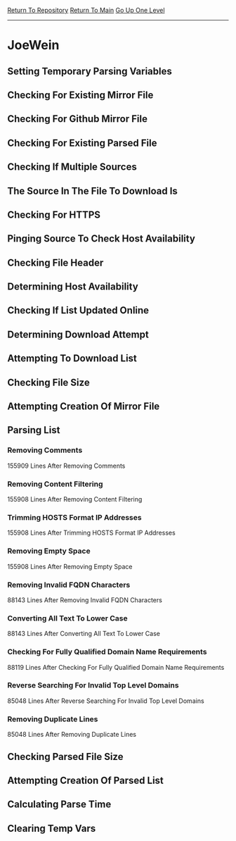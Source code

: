 [Return To Repository](https://github.com/deathbybandaid/piholeparser/)
[Return To Main](https://github.com/deathbybandaid/piholeparser/blob/master/RecentRunLogs/Mainlog.md)
[Go Up One Level](https://github.com/deathbybandaid/piholeparser/blob/master/RecentRunLogs/TopLevelScripts/30-Processing-External-Blacklists.md)
____________________________________
# JoeWein
## Setting Temporary Parsing Variables
## Checking For Existing Mirror File
## Checking For Github Mirror File
## Checking For Existing Parsed File
## Checking If Multiple Sources
## The Source In The File To Download Is
## Checking For HTTPS
## Pinging Source To Check Host Availability
## Checking File Header
## Determining Host Availability
## Checking If List Updated Online
## Determining Download Attempt
## Attempting To Download List
## Checking File Size
## Attempting Creation Of Mirror File
## Parsing List
### Removing Comments
155909 Lines After Removing Comments
### Removing Content Filtering
155908 Lines After Removing Content Filtering
### Trimming HOSTS Format IP Addresses
155908 Lines After Trimming HOSTS Format IP Addresses
### Removing Empty Space
155908 Lines After Removing Empty Space
### Removing Invalid FQDN Characters
88143 Lines After Removing Invalid FQDN Characters
### Converting All Text To Lower Case
88143 Lines After Converting All Text To Lower Case
### Checking For Fully Qualified Domain Name Requirements
88119 Lines After Checking For Fully Qualified Domain Name Requirements
### Reverse Searching For Invalid Top Level Domains
85048 Lines After Reverse Searching For Invalid Top Level Domains
### Removing Duplicate Lines
85048 Lines After Removing Duplicate Lines
## Checking Parsed File Size
## Attempting Creation Of Parsed List
## Calculating Parse Time
## Clearing Temp Vars
